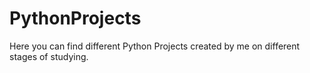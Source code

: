 # PythonProjects
Here you can find different Python Projects created by me on different stages of studying.

